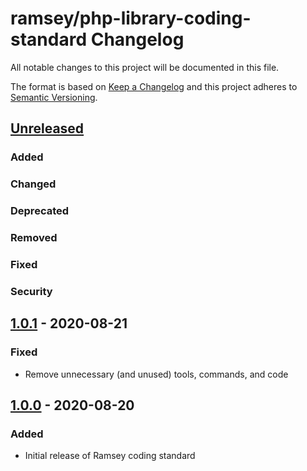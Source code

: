 # ramsey/php-library-coding-standard Changelog

All notable changes to this project will be documented in this file.

The format is based on [Keep a Changelog](http://keepachangelog.com/en/1.0.0/)
and this project adheres to [Semantic Versioning](http://semver.org/spec/v2.0.0.html).


## [Unreleased]

### Added

### Changed

### Deprecated

### Removed

### Fixed

### Security


## [1.0.1] - 2020-08-21

### Fixed

* Remove unnecessary (and unused) tools, commands, and code


## [1.0.0] - 2020-08-20

### Added

* Initial release of Ramsey coding standard


[Unreleased]: https://github.com/ramsey/php-library-coding-standard/compare/1.0.1...HEAD
[1.0.1]: https://github.com/ramsey/php-library-coding-standard/commits/1.0.1
[1.0.0]: https://github.com/ramsey/php-library-coding-standard/commits/1.0.0
